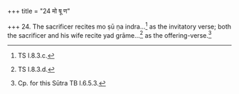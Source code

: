 +++
title = "24 मो षू ण"

+++
24. The sacrificer recites mo ṣū ṇa indra...[^1] as the invitatory verse; both the sacrificer and his wife recite yad grāme...[^2] as the offering-verse.[^3]  


[^1]: TS I.8.3.c.  

[^2]: TS I.8.3.d.  

[^3]: Cp. for this Sūtra TB I.6.5.3.
